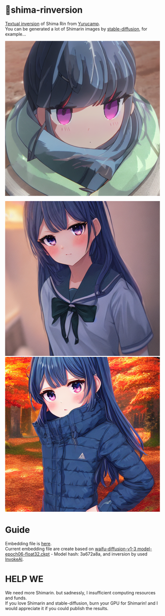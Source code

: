 # 🍡shima-rinversion
[Textual inversion](https://textual-inversion.github.io/) of Shima Rin from [Yurucamp](https://yurucamp.jp/).  
You can be generated a lot of Shimarin images by [stable-diffusion](https://github.com/CompVis/stable-diffusion), for example...

![](https://github.com/Ebycow/shima-rinversion/blob/main/images/00024-514305657-girl%20shimarin.png?raw=true)

<img src="https://github.com/Ebycow/shima-rinversion/blob/main/images/00263-1650870094-extremely%20detailed.%20shimarin%20face.%20bishoujo%20anime%20character%20doll%208k%20wallpaper%20highres%20face%20portfolio%20kawaii%201_girl.%20(huge%20lower.png?raw=true">

<img src="https://github.com/Ebycow/shima-rinversion/blob/main/images/00343-1650870094-extremely%20detailed.%20shimarin%20face.%20bishoujo%20anime%20character%20doll%208k%20wallpaper%20highres%20face%20portfolio%20kawaii%201_girl.%20(huge%20lower.png?raw=true">

# Guide
Embedding file is [here](https://github.com/Ebycow/shima-rinversion/tree/main/no_bun/checkpoints).  
Current embedding file are create based on [waifu-diffusion-v1-3 model-epoch06-float32.ckpt](https://huggingface.co/hakurei/waifu-diffusion-v1-3/tree/main) - Model hash: 3a672a8a, and inversion by used [InvokeAI](https://github.com/invoke-ai/InvokeAI).  

# HELP WE
We need more Shimarin. but sadnessly, I insufficient computing resources and funds.  
If you love Shimarin and stable-diffusion, burn your GPU for Shimarin! and I would appreciate it if you could publish the results.